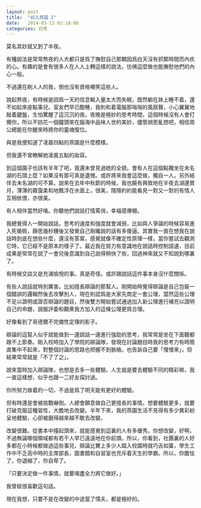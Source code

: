 ```yaml
---
layout: post
title:  "初入燕園 I"
date:   2014-03-13 01:18:00
categories: 日常
---
```


莫名其妙就又到了半夜。

有種說法是常常熬夜的人大都只是爲了撫慰自己那顆因爲白天沒有抓緊時間而內疚的心。有趣的是會有很多人在人人上轉這樣的說法，彷彿這麼做也能撫慰他們的內心一般。

不過還在刷人人的我，倒也沒有資格嘲笑這些人。

說起熬夜，有時候是因爲一天的信息輸入量太大而失眠，既然躺在牀上睡不着，還不如起來座點事兒。室友們早已酣睡，我則和着電腦那嗡嗡的風扇聲，小心翼翼地敲着鍵盤，生怕驚醒了這沉沉的夜。夜晚是極妙的思考時間，這個時候沒有人會打攪你，所以不妨花一個鐘頭來在腦海中品味人世的美妙，儘管胡思亂想吧，相信周公總能在你醒來時將你的靈魂復位。

與是我便知道了凌晨四點的燕園是什麼模樣。

但我還不曾瞭解她凌晨五點的妝容。

到這個園子也該有半年了吧，竟還未曾見過她的全貌。會有人在這個點獨坐在未名湖的石頭上麼？如果沒有那可真是遺憾。或許將來我會這麼做，獨自一人。另外結伴去未名湖的可不算。說來在去年中秋節的時候，我也饒有興致地在半夜去湖邊賞月，薄薄的霧靄柔和地飄浮在水面上，很美，隱隱約約能看見一對又一對的有情人互相依偎，亦很美。

有人相伴當然好咯。你聽他們說話打情罵俏，幸福感爆棚。

我總覺得人一開始說話，思考的速度和強度就會減弱，比如與人爭論的時候容易進入死衚衕，靜思幾秒鍾後又發覺自己剛纔說的話有多傻逼。其實我一直在想我在說話時到底在想些什麼，還沒有答案，感覺就像不確定性原理一樣，當你嘗試去觀測它時，它已經不是原本的樣子了。最近我在努力有意識地在說話時控制語速，目前成果是常常在說了一會兒後意識到自己說得稍快了些，回過神來就又不知說到哪裏了。

有時候交談又是充滿愉悅的事。真是奇怪。或許跟說話這件事本身沒什麼關係。

有些人說話就特別厲害。比如擅長辯論的那幫人。剛開始時覺得辯論是自己包裝一個錯誤的邏輯然後去攻擊別人，現在則認爲是大家先商定一套公理，當然這些公理不足以證明或證否辯論的題目，然後雙方開始嘗試通過加入新公理進行補充以證明自己的命題，說服評委和觀衆我方加入的這條公理更爲合理。

好像看到了哥德爾不完備性定理的影子。

辯論的這幫人似乎就能做到一邊說話一邊進行強勁的思考，我常常是坐在下面聽都跟不上節奏。剛入校時加入了學院的辯論隊，發現在討論題目時我的思考力有時簡直集中不起來，對整個討論的思路也把握不到脈絡。也告訴自己要「慢慢來」，但結果常常就是「不了了之」。

說來當時加入辯論隊，也想是去多一些體驗。人生就是要去體驗不同的精彩嘛，我一直這樣想，似乎也跟一二好友探討過。

你所努力做着的一切，不過是爲了明天能有更好的體驗。

但有時還是會被挑戰嚇倒。人總會願意做自己更擅長的事情。想要體驗更多，就要打破克服這種習性，大膽地去改變。半年下來，我的燕園生活不見得有多少異彩紛呈地體驗，心卻被磨得越來越不敢去改變。

改變很難。從書本中擡起頭來，就能感覺到這裏的人有多優秀。你想改變，好啊，不過無論哪個領域都有若干人早已遠遠地在你前頭。所以，你看到，社團裏的人好多都在小時候都做過這些事兒，辯論比賽上多少人踏入校園時就巧舌如簧，學生工作中不乏高中時的主席部長，圖書館和自習室也充斥着天生的學霸。所以，你膽怯了，你退縮了，你自卑了。

「只要決定做一件事情，就要竭盡全力將它做好。」

我曾經很喜歡這句話。

現在我想，只要不是在改變的中途當了懦夫，都是極好的。
